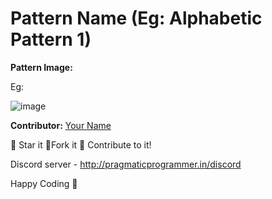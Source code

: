# Pattern Name (Eg: Alphabetic Pattern 1)

**Pattern Image:**

Eg:

![image](../Patterns/Alphabetic%20Patterns/img/alphabeticpattern1.PNG)

**Contributor:** [Your Name](https://github.com/Your-GitHub-Username)

:star2: Star it :fork_and_knife:Fork it :handshake: Contribute to it!

Discord server  - http://pragmaticprogrammer.in/discord

Happy Coding :purple_heart:

